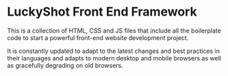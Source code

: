 # LuckyShot Front End Framework

This is a collection of HTML, CSS and JS files that include all the boilerplate code to start a powerful front-end website development project.

It is constantly updated to adapt to the latest changes and best practices in their languages and adapts to modern desktop and mobile browsers as well as gracefully degrading on old browsers.
